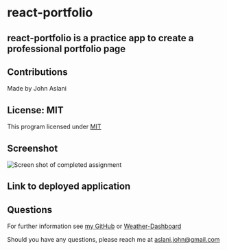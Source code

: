 # react-portfolio

## react-portfolio is a practice app to create a professional portfolio page



## Contributions

Made by John Aslani

## License: MIT

This program licensed under [MIT](https://img.shields.io/badge/license-MIT-blue)

## Screenshot

![Screen shot of completed assignment](???)


## Link to deployed application




## Questions

For further information see [my GitHub](https://github.com/johnaslani) or [Weather-Dashboard](https://github.com/johnaslani/Weather-Dashboard)


Should you have any questions, please reach me at [aslani.john@gmail.com](mailto:aslani.john@gmail.com)


